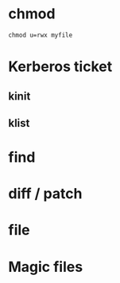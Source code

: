 # chmod
```shell
chmod u=rwx myfile
```
# Kerberos ticket
## kinit
## klist
# find 
# diff / patch
# file
# Magic files
 
<!--stackedit_data:
eyJoaXN0b3J5IjpbOTM2MTEwNDA2LC0xMzEwMjMyOTE4XX0=
-->